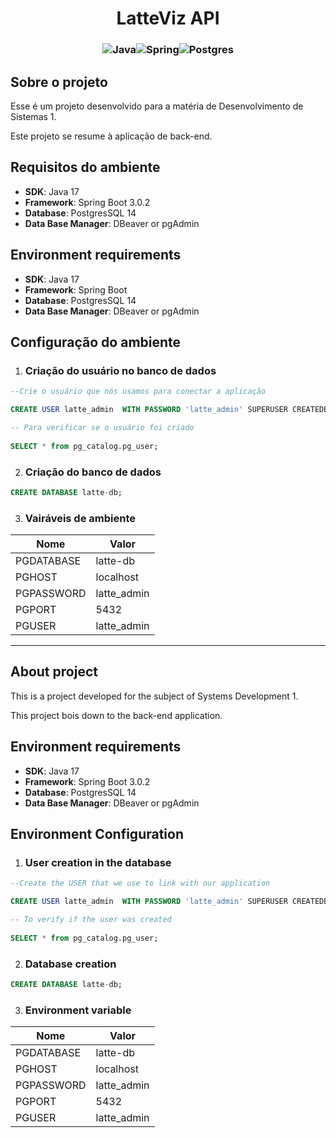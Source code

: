 # <center>LatteViz API</center>

### <center> ![Java](https://img.shields.io/badge/java-%23ED8B00.svg?style=for-the-badge&logo=java&logoColor=white)![Spring](https://img.shields.io/badge/spring-%236DB33F.svg?style=for-the-badge&logo=spring&logoColor=white)![Postgres](https://img.shields.io/badge/postgres-%23316192.svg?style=for-the-badge&logo=postgresql&logoColor=white)</center>


## Sobre o projeto

Esse é um projeto desenvolvido para a matéria de Desenvolvimento de Sistemas 1.

Este projeto se resume à aplicação de back-end.

## Requisitos do ambiente

* __SDK__: Java 17
* __Framework__: Spring Boot 3.0.2
* __Database__: PostgresSQL 14
* __Data Base Manager__: DBeaver or pgAdmin

## Environment requirements

* __SDK__: Java 17
* __Framework__: Spring Boot
* __Database__: PostgresSQL 14
* __Data Base Manager__: DBeaver or pgAdmin


## Configuração do ambiente

1. ### Criação do usuário no banco de dados
```sql
--Crie o usuário que nós usamos para conectar a aplicação

CREATE USER latte_admin  WITH PASSWORD 'latte_admin' SUPERUSER CREATEDB;

-- Para verificar se o usuário foi criado
    
SELECT * from pg_catalog.pg_user;
```

2. ### Criação do banco de dados

```sql
CREATE DATABASE latte-db;
```

3. ### Vairáveis de ambiente

| Nome       |Valor|
|------------|-----|
| PGDATABASE |latte-db|
| PGHOST     |localhost|
| PGPASSWORD |latte_admin|
| PGPORT     |5432|
| PGUSER     |latte_admin|


---



## About project

This is a project developed for the subject of Systems Development 1.

This project bois down to the back-end application.


## Environment requirements

* __SDK__: Java 17
* __Framework__: Spring Boot 3.0.2
* __Database__: PostgresSQL 14
* __Data Base Manager__: DBeaver or pgAdmin


## Environment Configuration

1. ### User creation in the database
```sql
--Create the USER that we use to link with our application

CREATE USER latte_admin  WITH PASSWORD 'latte_admin' SUPERUSER CREATEDB;

-- To verify if the user was created
    
SELECT * from pg_catalog.pg_user;
```

2. ### Database creation

```sql
CREATE DATABASE latte-db;
```

3. ### Environment variable

| Nome       |Valor|
|------------|-----|
| PGDATABASE |latte-db|
| PGHOST     |localhost|
| PGPASSWORD |latte_admin|
| PGPORT     |5432|
| PGUSER     |latte_admin|